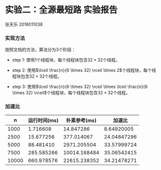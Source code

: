 # 实验二：全源最短路 实验报告

张天乐 2018011038

### 实现方法

按照文档的方法，算法分为3个阶段：

- step 1: 使用1个线程块，每个线程块包含$32 \times 32$个线程。

- step 2: 使用$\lceil \frac{n}{6 \times 32} \rceil \times 2$个线程块，每个线程块包含$32 \times 32$个线程。

- step 3: 使用$\lceil \frac{n}{6 \times 32} \rceil \times \lceil \frac{n}{6 \times 32} \rceil$个线程块，每个线程块包含$32 \times 32$个线程。

### 加速比

| n     | 运行时间(ms)   | 朴素参考(ms)     | 加速比         |
| ----- | ---------- | ------------ | ----------- |
| 1000  | 1.716608   | 14.847286    | 8.64920005  |
| 2500  | 15.677256  | 377.014067   | 24.04847296 |
| 5000  | 88.481410  | 2971.205504  | 33.57999724 |
| 7500  | 285.585266 | 10014.168484 | 35.06542415 |
| 10000 | 660.978576 | 22615.238352 | 34.21478271 |
